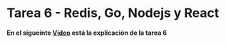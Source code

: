 # Tarea 6 - Redis, Go, Nodejs y React
**En el sigueinte [Video](https://youtu.be/4eCzy6FoD-o) está la explicación de la tarea 6**